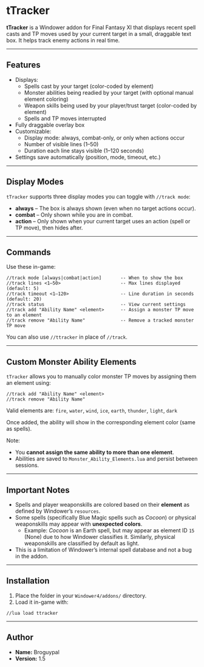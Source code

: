 # tTracker

**tTracker** is a Windower addon for Final Fantasy XI that displays recent spell casts and TP moves used by your current target in a small, draggable text box. It helps track enemy actions in real time.

---

## Features

- Displays:
  - Spells cast by your target (color-coded by element)
  - Monster abilities being readied by your target (with optional manual element coloring)
  - Weapon skills being used by your player/trust target (color-coded by element)
  - Spells and TP moves interrupted
- Fully draggable overlay box
- Customizable:
  - Display mode: always, combat-only, or only when actions occur
  - Number of visible lines (1–50)
  - Duration each line stays visible (1–120 seconds)
- Settings save automatically (position, mode, timeout, etc.)

---

## Display Modes

`tTracker` supports three display modes you can toggle with `//track mode`:

- **always** – The box is always shown (even when no target actions occur).
- **combat** – Only shown while you are in combat.
- **action** – Only shown when your current target uses an action (spell or TP move), then hides after.

---

## Commands

Use these in-game:

```
//track mode [always|combat|action]       -- When to show the box
//track lines <1–50>                      -- Max lines displayed (default: 5)
//track timeout <1–120>                   -- Line duration in seconds (default: 20)
//track status                            -- View current settings
//track add "Ability Name" <element>      -- Assign a monster TP move to an element
//track remove "Ability Name"             -- Remove a tracked monster TP move
```

You can also use `//ttracker` in place of `//track`.

---

## Custom Monster Ability Elements

`tTracker` allows you to manually color monster TP moves by assigning them an element using:

```
//track add "Ability Name" <element>
//track remove "Ability Name"
```

Valid elements are: `fire`, `water`, `wind`, `ice`, `earth`, `thunder`, `light`, `dark`

Once added, the ability will show in the corresponding element color (same as spells).

Note:
- You **cannot assign the same ability to more than one element**.
- Abilities are saved to `Monster_Ability_Elements.lua` and persist between sessions.

---

## Important Notes

- Spells and player weaponskills are colored based on their **element** as defined by Windower’s `resources`.
- Some spells (specifically Blue Magic spells such as *Cocoon*) or physical weaponskills may appear with **unexpected colors**.
  - Example: *Cocoon* is an Earth spell, but may appear as element ID `15` (None) due to how Windower classifies it. Similarly, physical weaponskills are classified by default as light.
- This is a limitation of Windower’s internal spell database and not a bug in the addon.

---

## Installation

1. Place the folder in your `Windower4/addons/` directory.
2. Load it in-game with:

```
//lua load ttracker
```

---

## Author

- **Name:** Broguypal
- **Version:** 1.5
